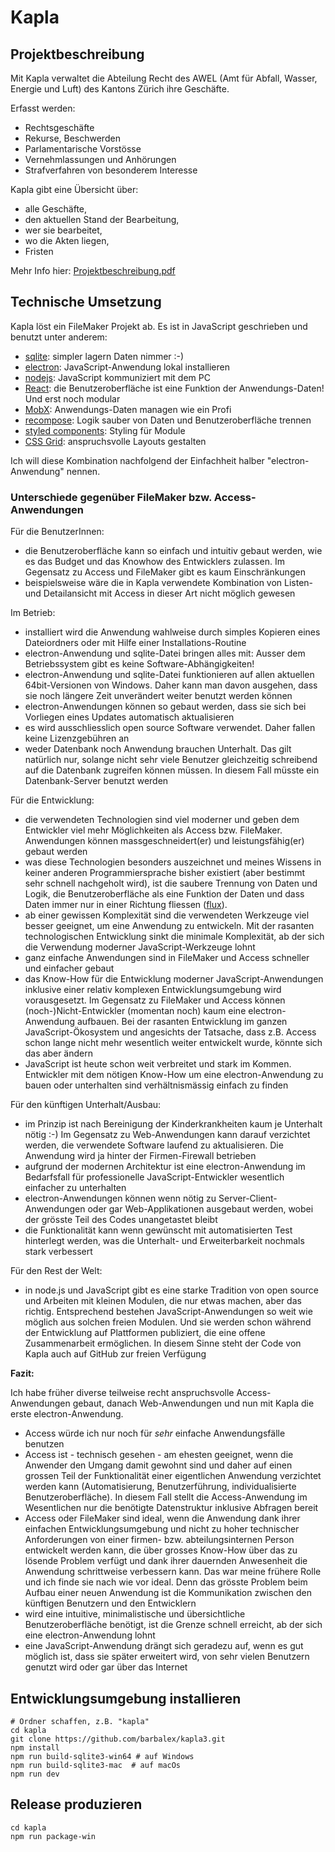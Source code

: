 # Kapla #

## Projektbeschreibung ##

Mit Kapla verwaltet die Abteilung Recht des AWEL (Amt für Abfall, Wasser, Energie und Luft) des Kantons Zürich ihre Geschäfte.

Erfasst werden:

- Rechtsgeschäfte
- Rekurse, Beschwerden
- Parlamentarische Vorstösse
- Vernehmlassungen und Anhörungen
- Strafverfahren von besonderem Interesse

Kapla gibt eine Übersicht über:

- alle Geschäfte,
- den aktuellen Stand der Bearbeitung,
- wer sie bearbeitet,
- wo die Akten liegen,
- Fristen

Mehr Info hier: [Projektbeschreibung.pdf](https://github.com/barbalex/kapla3/raw/master/app/etc/Projektbeschreibung.pdf)

## Technische Umsetzung

Kapla löst ein FileMaker Projekt ab.
Es ist in JavaScript geschrieben und benutzt unter anderem:

- [sqlite](http://sqlite.org): simpler lagern Daten nimmer :-)
- [electron](http://electron.atom.io): JavaScript-Anwendung lokal installieren
- [nodejs](https://nodejs.org): JavaScript kommuniziert mit dem PC
- [React](https://facebook.github.io/react): die Benutzeroberfläche ist eine Funktion der Anwendungs-Daten! Und erst noch modular
- [MobX](https://github.com/mobxjs/mobx): Anwendungs-Daten managen wie ein Profi
- [recompose](https://github.com/acdlite/recompose): Logik sauber von Daten und Benutzeroberfläche trennen
- [styled components](https://github.com/styled-components/styled-components): Styling für Module
- [CSS Grid](https://developer.mozilla.org/en-US/docs/Web/CSS/grid): anspruchsvolle Layouts gestalten

Ich will diese Kombination nachfolgend der Einfachheit halber "electron-Anwendung" nennen.

### Unterschiede gegenüber FileMaker bzw. Access-Anwendungen

Für die BenutzerInnen:

- die Benutzeroberfläche kann so einfach und intuitiv gebaut werden, wie es das Budget und das Knowhow des Entwicklers zulassen. Im Gegensatz zu Access und FileMaker gibt es kaum Einschränkungen
- beispielsweise wäre die in Kapla verwendete Kombination von Listen- und Detailansicht mit Access in dieser Art nicht möglich gewesen

Im Betrieb:

- installiert wird die Anwendung wahlweise durch simples Kopieren eines Dateiordners oder mit Hilfe einer Installations-Routine
- electron-Anwendung und sqlite-Datei bringen alles mit: Ausser dem Betriebssystem gibt es keine Software-Abhängigkeiten!
- electron-Anwendung und sqlite-Datei funktionieren auf allen aktuellen 64bit-Versionen von Windows. Daher kann man davon ausgehen, dass sie noch längere Zeit unverändert weiter benutzt werden können
- electron-Anwendungen können so gebaut werden, dass sie sich bei Vorliegen eines Updates automatisch aktualisieren
- es wird ausschliesslich open source Software verwendet. Daher fallen keine Lizenzgebühren an
- weder Datenbank noch Anwendung brauchen Unterhalt. Das gilt natürlich nur, solange nicht sehr viele Benutzer gleichzeitig schreibend auf die Datenbank zugreifen können müssen. In diesem Fall müsste ein Datenbank-Server benutzt werden

Für die Entwicklung:

- die verwendeten Technologien sind viel moderner und geben dem Entwickler viel mehr Möglichkeiten als Access bzw. FileMaker. Anwendungen können massgeschneidert(er) und leistungsfähig(er) gebaut werden
- was diese Technologien besonders auszeichnet und meines Wissens in keiner anderen Programmiersprache bisher existiert (aber bestimmt sehr schnell nachgeholt wird), ist die saubere Trennung von Daten und Logik, die Benutzeroberfläche als eine Funktion der Daten und dass Daten immer nur in einer Richtung fliessen ([flux](https://github.com/facebook/flux/tree/master/examples/flux-concepts#overview)).
- ab einer gewissen Komplexität sind die verwendeten Werkzeuge viel besser geeignet, um eine Anwendung zu entwickeln. Mit der rasanten technologischen Entwicklung sinkt die minimale Komplexität, ab der sich die Verwendung moderner JavaScript-Werkzeuge lohnt
- ganz einfache Anwendungen sind in FileMaker und Access schneller und einfacher gebaut
- das Know-How für die Entwicklung moderner JavaScript-Anwendungen inklusive einer relativ komplexen Entwicklungsumgebung wird vorausgesetzt. Im Gegensatz zu FileMaker und Access können (noch-)Nicht-Entwickler (momentan noch) kaum eine electron-Anwendung aufbauen. Bei der rasanten Entwicklung im ganzen JavaScript-Ökosystem und angesichts der Tatsache, dass z.B. Access schon lange nicht mehr wesentlich weiter entwickelt wurde, könnte sich das aber ändern
- JavaScript ist heute schon weit verbreitet und stark im Kommen. Entwickler mit dem nötigen Know-How um eine electron-Anwendung zu bauen oder unterhalten sind verhältnismässig einfach zu finden

Für den künftigen Unterhalt/Ausbau:

- im Prinzip ist nach Bereinigung der Kinderkrankheiten kaum je Unterhalt nötig :-) Im Gegensatz zu Web-Anwendungen kann darauf verzichtet werden, die verwendete Software laufend zu aktualisieren. Die Anwendung wird ja hinter der Firmen-Firewall betrieben
- aufgrund der modernen Architektur ist eine electron-Anwendung im Bedarfsfall für professionelle JavaScript-Entwickler wesentlich einfacher zu unterhalten
- electron-Anwendungen können wenn nötig zu Server-Client-Anwendungen oder gar Web-Applikationen ausgebaut werden, wobei der grösste Teil des Codes unangetastet bleibt
- die Funktionalität kann wenn gewünscht mit automatisierten Test hinterlegt werden, was die Unterhalt- und Erweiterbarkeit nochmals stark verbessert

Für den Rest der Welt:

- in node.js und JavaScript gibt es eine starke Tradition von open source und Arbeiten mit kleinen Modulen, die nur etwas machen, aber das richtig. Entsprechend bestehen JavaScript-Anwendungen so weit wie möglich aus solchen freien Modulen. Und sie werden schon während der Entwicklung auf Plattformen publiziert, die eine offene Zusammenarbeit ermöglichen. In diesem Sinne steht der Code von Kapla auch auf GitHub zur freien Verfügung

**Fazit:**

Ich habe früher diverse teilweise recht anspruchsvolle Access-Anwendungen gebaut, danach Web-Anwendungen und nun mit Kapla die erste electron-Anwendung.

- Access würde ich nur noch für _sehr_ einfache Anwendungsfälle benutzen
- Access ist - technisch gesehen - am ehesten geeignet, wenn die Anwender den Umgang damit gewohnt sind und daher auf einen grossen Teil der Funktionalität einer eigentlichen Anwendung verzichtet werden kann (Automatisierung, Benutzerführung, individualisierte Benutzeroberfläche). In diesem Fall stellt die Access-Anwendung im Wesentlichen nur die benötigte Datenstruktur inklusive Abfragen bereit
- Access oder FileMaker sind ideal, wenn die Anwendung dank ihrer einfachen Entwicklungsumgebung und nicht zu hoher technischer Anforderungen von einer firmen- bzw. abteilungsinternen Person entwickelt werden kann, die über grosses Know-How über das zu lösende Problem verfügt und dank ihrer dauernden Anwesenheit die Anwendung schrittweise verbessern kann. Das war meine frühere Rolle und ich finde sie nach wie vor ideal. Denn das grösste Problem beim Aufbau einer neuen Anwendung ist die Kommunikation zwischen den künftigen Benutzern und den Entwicklern
- wird eine intuitive, minimalistische und übersichtliche Benutzeroberfläche benötigt, ist die Grenze schnell erreicht, ab der sich eine electron-Anwendung lohnt
- eine JavaScript-Anwendung drängt sich geradezu auf, wenn es gut möglich ist, dass sie später erweitert wird, von sehr vielen Benutzern genutzt wird oder gar über das Internet

## Entwicklungsumgebung installieren ##

	# Ordner schaffen, z.B. "kapla"
	cd kapla
    git clone https://github.com/barbalex/kapla3.git
	npm install
	npm run build-sqlite3-win64 # auf Windows
	npm run build-sqlite3-mac  # auf macOs
	npm run dev

## Release produzieren ##

	cd kapla
	npm run package-win
